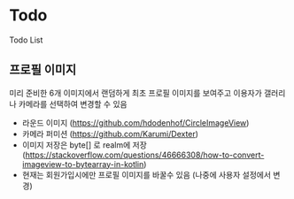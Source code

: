 # Todo
Todo List

## 프로필 이미지
미리 준비한 6개 이미지에서 랜덤하게 최초 프로필 이미지를 보여주고 이용자가 갤러리나 카메라를 선택하여 변경할 수 있음

- 라운드 이미지 (https://github.com/hdodenhof/CircleImageView)
- 카메라 퍼미션 (https://github.com/Karumi/Dexter)
- 이미지 저장은 byte[] 로 realm에 저장 (https://stackoverflow.com/questions/46666308/how-to-convert-imageview-to-bytearray-in-kotlin)
- 현재는 회원가입시에만 프로필 이미지를 바꿀수 있음 (나중에 사용자 설정에서 변경)


